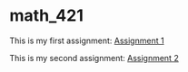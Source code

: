 # math_421

This is my first assignment: [Assignment 1](Assignment1.html)

This is my second assignment: [Assignment 2](assignment2.html)

